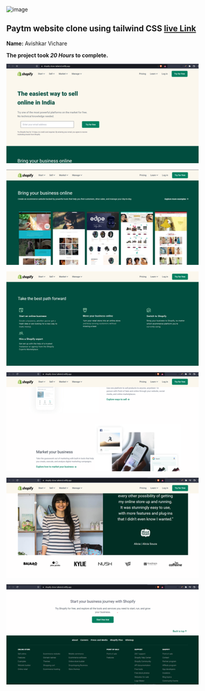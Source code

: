 ![image](https://img.shields.io/badge/tailwind-Shopify-green)


## Paytm website clone using tailwind CSS  [live Link](https://shopify-clone-tailwind.netlify.app/)

**Name:** Avishkar Vichare

**The project took ***20 Hours*** to complete.** 


![image](https://github.com/AvishkarVichare/shopify-clone-tailwind/blob/master/imgs/img1.png)

![image](https://github.com/AvishkarVichare/shopify-clone-tailwind/blob/master/imgs/img2.png)

![image](https://github.com/AvishkarVichare/shopify-clone-tailwind/blob/master/imgs/img3.png)

![image](https://github.com/AvishkarVichare/shopify-clone-tailwind/blob/master/imgs/img4.png)

![image](https://github.com/AvishkarVichare/shopify-clone-tailwind/blob/master/imgs/img5.png)

![image](https://github.com/AvishkarVichare/shopify-clone-tailwind/blob/master/imgs/img6.png)

